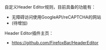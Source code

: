 自定义Header Editor规则，目前具备的功能有：
- 无障碍访问使用GoogleAPI/reCAPTCHA的网站
- (待增加)

Header Editor插件主页：
- https://github.com/FirefoxBar/HeaderEditor
